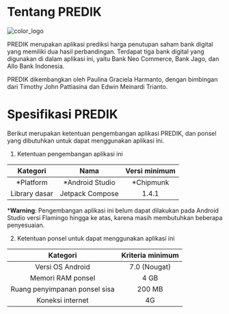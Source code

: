# Tentang PREDIK

![color_logo](https://github.com/paulinagh/stock-prediction-frontend/assets/74087743/cb9b4bbf-151f-4284-b9f7-032da96b437e)

PREDIK merupakan aplikasi prediksi harga penutupan saham bank digital yang memiliki dua hasil perbandingan. Terdapat tiga bank digital yang digunakan di dalam aplikasi ini, yaitu Bank Neo Commerce, Bank Jago, dan Allo Bank Indonesia.

PREDIK dikembangkan oleh Paulina Graciela Harmanto, dengan bimbingan dari Timothy John Pattiasina dan Edwin Meinardi Trianto.

# Spesifikasi PREDIK
Berikut merupakan ketentuan pengembangan aplikasi PREDIK, dan ponsel yang dibutuhkan untuk dapat menggunakan aplikasi ini.

1. Ketentuan pengembangan aplikasi ini

|   Kategori    |      Nama       | Versi minimum |
|:-------------:|:---------------:|:-------------:|
|   *Platform   | *Android Studio |   *Chipmunk   |
| Library dasar | Jetpack Compose |     1.4.1     |

***Warning**: Pengembangan aplikasi ini belum dapat dilakukan pada Android Studio versi Flamingo hingga ke atas, karena masih membutuhkan beberapa penyesuaian.

2. Ketentuan ponsel untuk dapat menggunakan aplikasi ini

|           Kategori            | Kriteria minimum |
|:-----------------------------:|:----------------:|
|       Versi OS Android        |   7.0 (Nougat)   |
|       Memori RAM ponsel       |       4 GB       |
| Ruang penyimpanan ponsel sisa |      200 MB      |
|       Koneksi internet        |        4G        |